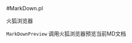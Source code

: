 <meta http-equiv='Content-Type' content='text/html; charset=utf-8'/>
#MarkDown.pl

火狐浏览器


 `MarkDownPreview` 调用火狐浏览器预览当前MD文档


